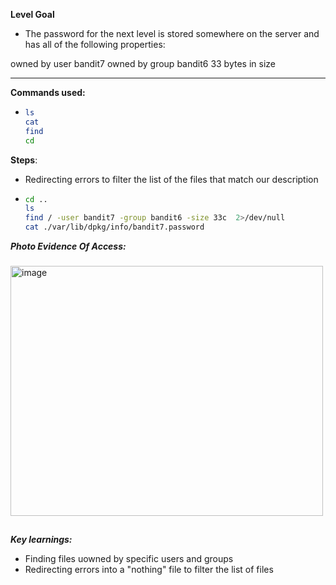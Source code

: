 **Level Goal**
- The password for the next level is stored somewhere on the server and has all of the following properties:

owned by user bandit7
owned by group bandit6
33 bytes in size

---

**Commands used:** 
- ```bash
  ls
  cat
  find
  cd
  
**Steps**:
- Redirecting errors to filter the list of the files that match our description
- ```bash
  cd ..
  ls
  find / -user bandit7 -group bandit6 -size 33c  2>/dev/null
  cat ./var/lib/dpkg/info/bandit7.password

***Photo Evidence Of Access:***
###
<img width="500" height="400" alt="image" src="https://github.com/user-attachments/assets/af385897-c06e-4e75-9729-958bac190d07" />

##
###
***Key learnings:***
- Finding files uowned by specific users and groups 
- Redirecting errors into a "nothing" file to filter the list of files 
  
